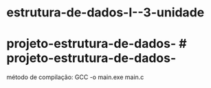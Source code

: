 # estrutura-de-dados-I--3-unidade
# projeto-estrutura-de-dados- # projeto-estrutura-de-dados-
método de compilação: GCC -o main.exe main.c

